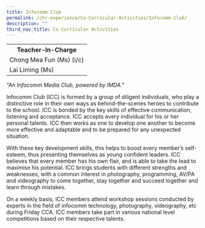 ```yaml
---
title: Infocomm Club
permalink: /chr-experience/Co-Curricular-Activities/Infocomm-Club/
description: ""
third_nav_title: Co Curricular Activities
---
```

<table>
  <tr>
    <th>Teacher-In-Charge</th>
  </tr>
  <tr>
    <td>Chong Mea Fun (Ms) (i/c)</td>
  </tr>
  <tr>
    <td>Lai Liming (Ms) </td>
  </tr>
  <tr>
</table>

*"An Infocomm Media Club, powered by IMDA."*

Infocomm Club (ICC) is formed by a group of diligent individuals, who play a distinctive role in their own ways as behind-the-scenes heroes to contribute to the school. ICC is bonded by the key skills of effective communication, listening and acceptance. ICC accepts every individual for his or her personal talents. ICC then works as one to develop one another to become more effective and adaptable and to be prepared for any unexpected situation.


With these key development skills, this helps to boost every member’s self-esteem, thus presenting themselves as young confident leaders. ICC believes that every member has his own flair, and is able to take the lead to maximise his potential. ICC brings students with different strengths and weaknesses, with a common interest in photography, programming, AV/PA and videography to come together, stay together and succeed together and learn through mistakes.

On a weekly basis, ICC members attend workshop sessions conducted by experts in the field of infocomm technology, photography, videography, etc during Friday CCA. ICC members take part in various national level competitions based on their respective talents.